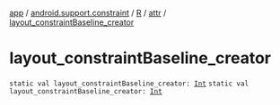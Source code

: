 [app](../../../index.md) / [android.support.constraint](../../index.md) / [R](../index.md) / [attr](index.md) / [layout_constraintBaseline_creator](.)

# layout_constraintBaseline_creator

`static val layout_constraintBaseline_creator: `[`Int`](https://kotlinlang.org/api/latest/jvm/stdlib/kotlin/-int/index.html)
`static val layout_constraintBaseline_creator: `[`Int`](https://kotlinlang.org/api/latest/jvm/stdlib/kotlin/-int/index.html)